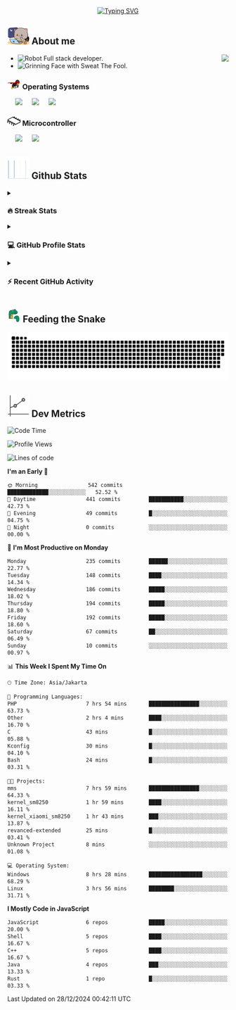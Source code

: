 <p align="center">
<a href="https://git.io/typing-svg"><img src="https://readme-typing-svg.herokuapp.com?font=Fira+Code&pause=1000&center=true&vCenter=true&width=435&lines=Ha+ha!+I+am+here!;Told+you+a+storm+was+coming!" alt="Typing SVG" /></a>
</p>

## <picture> <img src = "https://github.com/thunderkex/thunderkex/blob/main/shitspace/goma-cat.gif?raw=true" width = 50px> </picture> About me

<picture> <img align="right" src="https://github.com/thunderkex/thunderkex/blob/main/shitspace/bongo-cat-codes.gif?raw=true"></picture>

- <img src="https://raw.githubusercontent.com/Tarikul-Islam-Anik/Animated-Fluent-Emojis/master/Emojis/Smilies/Robot.png" alt="Robot" width="25" height="25" /> Full stack developer.
- <img src="https://raw.githubusercontent.com/Tarikul-Islam-Anik/Animated-Fluent-Emojis/master/Emojis/Smilies/Grinning%20Face%20with%20Sweat.png" alt="Grinning Face with Sweat" width="25" height="25" /> The Fool.

### <picture> <img src = "https://github.com/thunderkex/thunderkex/blob/main/shitspace/os.gif?raw=true" width = 30px> </picture> Operating Systems

<p align="left">
  &emsp;
    <a href="#"><img src="https://img.shields.io/badge/Linux-FCC624?style=plastic&logo=linux&logoColor=black"></a>
  &emsp;
    <a href="#"><img src="https://img.shields.io/badge/Ubuntu-E95420?style=plastic&logo=ubuntu&logoColor=white"></a>
  &emsp;
    <a href="#"><img src="https://img.shields.io/badge/Windows-0078D6?style=plastic&logo=windows&logoColor=white"></a>
</p>

### <picture> <img src = "https://github.com/thunderkex/thunderkex/blob/main/shitspace/mcr.gif?raw=true" width = 30px> </picture> Microcontroller

<p align="left">
  &emsp;
    <a href="#"><img src="https://img.shields.io/badge/Raspberry%20pi-272e29?style=plastic&logo=raspberrypi&logoColor=pink"></a>
  &emsp;
    <a href="#"><img src="https://img.shields.io/badge/Arduino-364746?style=plastic&logo=Arduino&logoColor=00979D"></a>
</p>
 
## <picture> <img src = "https://github.com/thunderkex/thunderkex/blob/main/shitspace/graph.gif?raw=true" width = 50px>  </picture> Github Stats

<details><summary><h3> 🔥 Streak Stats</h3></summary>

----

<p align="center"><img src="https://streak-stats.demolab.com?user=thunderkex&theme=tokyonight-duo&border_radius=20" alt="thunderkex" /></p>

</details>
  
<details><summary><h3>💻 GitHub Profile Stats</h3></summary>

---

<p align="center">
    <a href="https://github.com/anuraghazra/github-readme-stats">
	    <img alt="thunderkex's Github Stats" src="https://github-readme-stats.vercel.app/api?username=thunderkex&show_icons=true&include_all_commits=true&count_private=true&locale=en&theme=tokyonight&layout=compact" height="230px"/></a>
	  <img src="https://github-readme-stats.vercel.app/api/top-langs?username=thunderkex&langs_count=10&show_icons=true&locale=en&include_all_commits=true&count_private=true&theme=tokyonight" alt="thunderkex" height="230px"/>
<br/>

<b>Note:</b> Top languages is only a metric of the languages my public code consists of and doesn't reflect experience or skill level.

  </p>
</details>

<details><summary><h3>⚡ Recent GitHub Activity</h3></summary>

---

<a href="https://github.com/thunderkex"><img alt="thunderkex's Activity Graph" src="https://github-readme-activity-graph.vercel.app/graph?username=thunderkex&custom_title=thunderkex's%20Contribution%20Graph&theme=react-dark" /></a>

</details>
	
## <picture> <img src = "./shitspace/snake.gif?raw=true" width = 30px> </picture> Feeding the Snake
	
<p align = "center">
	<img src = "https://raw.githubusercontent.com/thunderkex/thunderkex/output/grid-snake-ov.svg"/>
</p>

## <picture> <img src = "https://github.com/thunderkex/thunderkex/blob/main/shitspace/metrics.gif?raw=true" width = 50px> </picture> Dev Metrics

<!--START_SECTION:waka-->
![Code Time](http://img.shields.io/badge/Code%20Time-918%20hrs%2059%20mins-blue)

![Profile Views](http://img.shields.io/badge/Profile%20Views-4-blue)

![Lines of code](https://img.shields.io/badge/From%20Hello%20World%20I%27ve%20Written-3.3%20million%20lines%20of%20code-blue)

**I'm an Early 🐤** 

```text
🌞 Morning                542 commits         █████████████░░░░░░░░░░░░   52.52 % 
🌆 Daytime                441 commits         ███████████░░░░░░░░░░░░░░   42.73 % 
🌃 Evening                49 commits          █░░░░░░░░░░░░░░░░░░░░░░░░   04.75 % 
🌙 Night                  0 commits           ░░░░░░░░░░░░░░░░░░░░░░░░░   00.00 % 
```
📅 **I'm Most Productive on Monday** 

```text
Monday                   235 commits         ██████░░░░░░░░░░░░░░░░░░░   22.77 % 
Tuesday                  148 commits         ████░░░░░░░░░░░░░░░░░░░░░   14.34 % 
Wednesday                186 commits         █████░░░░░░░░░░░░░░░░░░░░   18.02 % 
Thursday                 194 commits         █████░░░░░░░░░░░░░░░░░░░░   18.80 % 
Friday                   192 commits         █████░░░░░░░░░░░░░░░░░░░░   18.60 % 
Saturday                 67 commits          ██░░░░░░░░░░░░░░░░░░░░░░░   06.49 % 
Sunday                   10 commits          ░░░░░░░░░░░░░░░░░░░░░░░░░   00.97 % 
```


📊 **This Week I Spent My Time On** 

```text
🕑︎ Time Zone: Asia/Jakarta

💬 Programming Languages: 
PHP                      7 hrs 54 mins       ████████████████░░░░░░░░░   63.73 % 
Other                    2 hrs 4 mins        ████░░░░░░░░░░░░░░░░░░░░░   16.70 % 
C                        43 mins             █░░░░░░░░░░░░░░░░░░░░░░░░   05.88 % 
Kconfig                  30 mins             █░░░░░░░░░░░░░░░░░░░░░░░░   04.10 % 
Bash                     24 mins             █░░░░░░░░░░░░░░░░░░░░░░░░   03.31 % 

🐱‍💻 Projects: 
mms                      7 hrs 59 mins       ████████████████░░░░░░░░░   64.33 % 
kernel_sm8250            1 hr 59 mins        ████░░░░░░░░░░░░░░░░░░░░░   16.11 % 
kernel_xiaomi_sm8250     1 hr 43 mins        ███░░░░░░░░░░░░░░░░░░░░░░   13.87 % 
revanced-extended        25 mins             █░░░░░░░░░░░░░░░░░░░░░░░░   03.41 % 
Unknown Project          8 mins              ░░░░░░░░░░░░░░░░░░░░░░░░░   01.08 % 

💻 Operating System: 
Windows                  8 hrs 28 mins       █████████████████░░░░░░░░   68.29 % 
Linux                    3 hrs 56 mins       ████████░░░░░░░░░░░░░░░░░   31.71 % 
```

**I Mostly Code in JavaScript** 

```text
JavaScript               6 repos             █████░░░░░░░░░░░░░░░░░░░░   20.00 % 
Shell                    5 repos             ████░░░░░░░░░░░░░░░░░░░░░   16.67 % 
C++                      5 repos             ████░░░░░░░░░░░░░░░░░░░░░   16.67 % 
Java                     4 repos             ███░░░░░░░░░░░░░░░░░░░░░░   13.33 % 
Rust                     1 repo              █░░░░░░░░░░░░░░░░░░░░░░░░   03.33 % 
```




 Last Updated on 28/12/2024 00:42:11 UTC
<!--END_SECTION:waka-->
